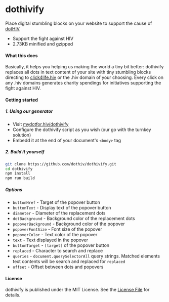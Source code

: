 dothivify
=========

Place digital stumbling blocks on your website to support the cause of [dotHIV](https://click4life.hiv/)

* Support the fight against HIV
* 2.73KB minified and gzipped

#### What this does
Basically, it helps you helping us making the world a tiny bit better: dothivify replaces all dots in text content of your site with tiny stumbling blocks directing to [click4life.hiv](https://click4life.hiv/) or the .hiv domain of your choosing. Every click on any .hiv domains generates charity spendings for initiatives supporting the fight against HIV.

#### Getting started

##### 1. Using our generator
* Visit [mydotfor.hiv/dothivify](http://mydotfor.hiv/dothivify/)
* Configure the dothivify script as you wish (our go with the turnkey solution)
* Embedd it at the end of your document's `<body>` tag

##### 2. Build it yourself
```bash
git clone https://github.com/dothiv/dothivify.git
cd dothivify
npm install
npm run build
```

##### Options
* `buttonHref` - Target of the popover button
* `buttonText` - Display text of the popover button
* `diameter` - Diameter of the replacement dots
* `dotBackground` - Background color of the replacement dots
* `popoverBackground` - Background color of the popover
* `popoverFontSize` - Font size of the popover
* `popoverColor` - Text color of the popover
* `text` - Text displayed in the popover
* `buttonTarget` - `[target]` of the popover button
* `replaced` - Character to search and replace
* `queries` - `document.querySelectorAll` query strings. Matched elements text contents will be search and replaced for `replaced`
* `offset` - Offset between dots and popovers

#### License
dothivify is published under the MIT License. See the [License File](https://github.com/dothiv/dothivify/blob/master/LICENSE) for details.
